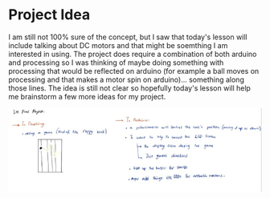 # Project Idea

I am still not 100% sure of the concept, but I saw that today's lesson will include talking about DC motors and that might be soemthing I am interested in using. The project does require a combination of both arduino and processing so I was thinking of maybe doing something with processing that would be reflected on arduino (for example a ball moves on processing and that makes a motor spin on arduino)... something along those lines.  The idea is still not clear so hopefully today's lesson will help me brainstorm a few more ideas for my project. 

![](FinalProjectBrainstorm.jpeg)
